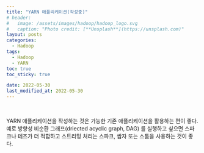 ```yaml
---
title: "YARN 애플리케이션(작성중)"
# header:
#   image: /assets/images/hadoop/hadoop_logo.svg
#   caption: "Photo credit: [**Unsplash**](https://unsplash.com)"
layout: posts
categories:
  - Hadoop
tags:
  - Hadoop
  - YARN
toc: true
toc_sticky: true

date: 2022-05-30
last_modified_at: 2022-05-30
---
```


<br>

YARN 애플리케이션을 작성하는 것은 가능한 기존 애플리케이션을 활용하는 편이 좋다.
예로 방향성 비순환 그래프(driected acyclic graph, DAG) 를 실행하고 싶으면 스파크나 테즈가 더 적합하고 스트리밍 처리는 스파크, 쌈자 또는 스톰을 사용하는 것이 좋다.

